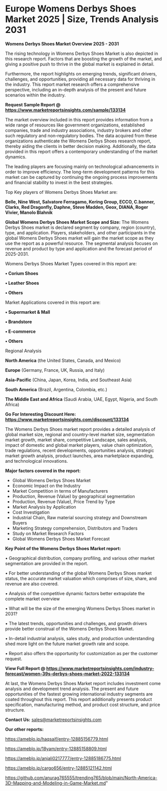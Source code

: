  # Europe Womens Derbys Shoes Market 2025 | Size, Trends Analysis 2031

<Strong> Womens Derbys Shoes Market Overview 2025 - 2031</strong>

The rising technology in Womens Derbys Shoes Market is also depicted in this research report. Factors that are boosting the growth of the market, and giving a positive push to thrive in the global market is explained in detail.

Furthermore, the report highlights on emerging trends, significant drivers, challenges, and opportunities, providing all necessary data for thriving in the industry. This report market research offers a comprehensive perspective, including an in-depth analysis of the present and future scenarios within the industry.

<strong>Request Sample Report @ <a href=https://www.marketreportsinsights.com/sample/133134>https://www.marketreportsinsights.com/sample/133134</a></strong>

The market overview included in this report provides information from a wide range of resources like government organizations, established companies, trade and industry associations, industry brokers and other such regulatory and non-regulatory bodies. The data acquired from these organizations authenticate the Womens Derbys Shoes research report, thereby aiding the clients in better decision making. Additionally, the data provided in this report offers a contemporary understanding of the market dynamics.

The leading players are focusing mainly on technological advancements in order to improve efficiency. The long-term development patterns for this market can be captured by continuing the ongoing process improvements and financial stability to invest in the best strategies.

Top Key players of Womens Derbys Shoes Market are:

<strong>Belle, Nine West, Salvatore Ferragamo, Kering Group, ECCO, C.banner, Clarks, Red Dragonfly, Daphne, Steve Madden, Geox, DIANA, Roger Vivier, Manolo Blahnik</strong>

<strong><b>Global Womens Derbys Shoes Market Scope and Size:</b></strong>
The Womens Derbys Shoes market is declared segment by company, region (country), type, and application. Players, stakeholders, and other participants in the global Womens Derbys Shoes market will gain the market scope as they use the report as a powerful resource. The segmental analysis focuses on revenue and product by type and application and the forecast period of 2025-2031.

Womens Derbys Shoes Market Types covered in this report are:

<strong>• Corium Shoes

• Leather Shoes

• Others</strong>

Market Applications covered in this report are:

<strong>• Supermarket & Mall

• Brandstore

• E-commerce

• Others</strong> 

Regional Analysis

<strong>North America</strong> (the United States, Canada, and Mexico)

<strong>Europe</strong> (Germany, France, UK, Russia, and Italy)

<strong>Asia-Pacific</strong> (China, Japan, Korea, India, and Southeast Asia)

<strong>South America</strong> (Brazil, Argentina, Colombia, etc.)

<strong>The Middle East and Africa</strong> (Saudi Arabia, UAE, Egypt, Nigeria, and South Africa)

<strong>Go For Interesting Discount Here: <a href=https://www.marketreportsinsights.com/discount/133134>https://www.marketreportsinsights.com/discount/133134</a></strong>

The Womens Derbys Shoes market report provides a detailed analysis of global market size, regional and country-level market size, segmentation market growth, market share, competitive Landscape, sales analysis, impact of domestic and global market players, value chain optimization, trade regulations, recent developments, opportunities analysis, strategic market growth analysis, product launches, area marketplace expanding, and technological innovations.

<strong><b>Major factors covered in the report:</b></strong>
<ul>
  <li>Global Womens Derbys Shoes Market </li>
  <li>Economic Impact on the Industry</li>
  <li>Market Competition in terms of Manufacturers</li>
  <li>Production, Revenue (Value) by geographical segmentation</li>
  <li>Production, Revenue (Value), Price Trend by Type</li>
  <li>Market Analysis by Application</li>
  <li>Cost Investigation</li>
  <li>Industrial Chain, Raw material sourcing strategy and Downstream Buyers</li>
  <li>Marketing Strategy comprehension, Distributors and Traders</li>
  <li>Study on Market Research Factors</li>
  <li>Global Womens Derbys Shoes Market Forecast</li>
</ul>

<strong><b>Key Point of the Womens Derbys Shoes Market report:</b></strong>

• Geographical distribution, company profiling, and various other market segmentation are provided in the report.

• For better understanding of the global Womens Derbys Shoes market status, the accurate market valuation which comprises of size, share, and revenue are also covered.

• Analysis of the competitive dynamic factors better extrapolate the complete market overview

• What will be the size of the emerging Womens Derbys Shoes market in 2031?

• The latest trends, opportunities and challenges, and growth drivers provide better construal of the Womens Derbys Shoes Market.

• In-detail industrial analysis, sales study, and production understanding shed more light on the future market growth rate and scope.

• Report also offers the opportunity for customization as per the customer request.

<strong><b>View Full Report @ <a href=https://www.marketreportsinsights.com/industry-forecast/women-39s-derbys-shoes-market-2022-133134>https://www.marketreportsinsights.com/industry-forecast/women-39s-derbys-shoes-market-2022-133134</a></b></strong>


At last, the Womens Derbys Shoes Market report includes investment come analysis and development trend analysis. The present and future opportunities of the fastest growing international industry segments are coated throughout this report. This report additionally presents product specification, manufacturing method, and product cost structure, and price structure.

<strong>Contact Us:</strong>
sales@marketreportsinsights.com

<strong>Our other reports:</strong>

<a href=https://ameblo.jp/haqsaif/entry-12885156779.html>https://ameblo.jp/haqsaif/entry-12885156779.html</a>

<a href=https://ameblo.jp/18yam/entry-12885158809.html>https://ameblo.jp/18yam/entry-12885158809.html</a>

<a href=https://ameblo.jp/anjali0217777/entry-12885186775.html>https://ameblo.jp/anjali0217777/entry-12885186775.html</a>

<a href=https://ameblo.jp/cargo656/entry-12885121142.html>https://ameblo.jp/cargo656/entry-12885121142.html</a>

<a href=https://github.com/anurag765555/trending765/blob/main/North-America-3D-Mapping-and-Modeling-in-Game-Market.md>https://github.com/anurag765555/trending765/blob/main/North-America-3D-Mapping-and-Modeling-in-Game-Market.md</a>"
